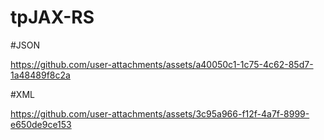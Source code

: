 # tpJAX-RS

#JSON

https://github.com/user-attachments/assets/a40050c1-1c75-4c62-85d7-1a48489f8c2a

#XML


https://github.com/user-attachments/assets/3c95a966-f12f-4a7f-8999-e650de9ce153





#
